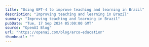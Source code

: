 ```yaml
---
title: "Using GPT-4 to improve teaching and learning in Brazil"
description: "Improving teaching and learning in Brazil"
summary: "Improving teaching and learning in Brazil"
pubDate: "Tue, 17 Sep 2024 05:00:00 GMT"
source: "OpenAI Blog"
url: "https://openai.com/blog/arco-education"
thumbnail: ""
---
```


